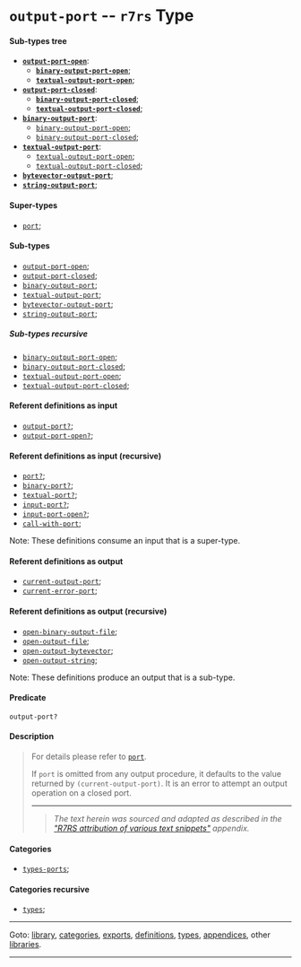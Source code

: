 

<a id='type__r7rs__output-port'></a>

# `output-port` -- `r7rs` Type


<a id='type__r7rs__output-port__sub-types-tree'></a>

#### Sub-types tree

* **[`output-port-open`](../../r7rs/types/output-port-open.md#type__r7rs__output-port-open)**:
  * **[`binary-output-port-open`](../../r7rs/types/binary-output-port-open.md#type__r7rs__binary-output-port-open)**;
  * **[`textual-output-port-open`](../../r7rs/types/textual-output-port-open.md#type__r7rs__textual-output-port-open)**;
* **[`output-port-closed`](../../r7rs/types/output-port-closed.md#type__r7rs__output-port-closed)**:
  * **[`binary-output-port-closed`](../../r7rs/types/binary-output-port-closed.md#type__r7rs__binary-output-port-closed)**;
  * **[`textual-output-port-closed`](../../r7rs/types/textual-output-port-closed.md#type__r7rs__textual-output-port-closed)**;
* **[`binary-output-port`](../../r7rs/types/binary-output-port.md#type__r7rs__binary-output-port)**:
  * [`binary-output-port-open`](../../r7rs/types/binary-output-port-open.md#type__r7rs__binary-output-port-open);
  * [`binary-output-port-closed`](../../r7rs/types/binary-output-port-closed.md#type__r7rs__binary-output-port-closed);
* **[`textual-output-port`](../../r7rs/types/textual-output-port.md#type__r7rs__textual-output-port)**:
  * [`textual-output-port-open`](../../r7rs/types/textual-output-port-open.md#type__r7rs__textual-output-port-open);
  * [`textual-output-port-closed`](../../r7rs/types/textual-output-port-closed.md#type__r7rs__textual-output-port-closed);
* **[`bytevector-output-port`](../../r7rs/types/bytevector-output-port.md#type__r7rs__bytevector-output-port)**;
* **[`string-output-port`](../../r7rs/types/string-output-port.md#type__r7rs__string-output-port)**;


<a id='type__r7rs__output-port__super-types'></a>

#### Super-types

 * [`port`](../../r7rs/types/port.md#type__r7rs__port);


<a id='type__r7rs__output-port__sub-types'></a>

#### Sub-types

 * [`output-port-open`](../../r7rs/types/output-port-open.md#type__r7rs__output-port-open);
 * [`output-port-closed`](../../r7rs/types/output-port-closed.md#type__r7rs__output-port-closed);
 * [`binary-output-port`](../../r7rs/types/binary-output-port.md#type__r7rs__binary-output-port);
 * [`textual-output-port`](../../r7rs/types/textual-output-port.md#type__r7rs__textual-output-port);
 * [`bytevector-output-port`](../../r7rs/types/bytevector-output-port.md#type__r7rs__bytevector-output-port);
 * [`string-output-port`](../../r7rs/types/string-output-port.md#type__r7rs__string-output-port);


<a id='type__r7rs__output-port__sub-types-recursive'></a>

##### Sub-types recursive

 * [`binary-output-port-open`](../../r7rs/types/binary-output-port-open.md#type__r7rs__binary-output-port-open);
 * [`binary-output-port-closed`](../../r7rs/types/binary-output-port-closed.md#type__r7rs__binary-output-port-closed);
 * [`textual-output-port-open`](../../r7rs/types/textual-output-port-open.md#type__r7rs__textual-output-port-open);
 * [`textual-output-port-closed`](../../r7rs/types/textual-output-port-closed.md#type__r7rs__textual-output-port-closed);


<a id='type__r7rs__output-port__referent-definitions-input'></a>

#### Referent definitions as input

 * [`output-port?`](../../r7rs/definitions/output-port_3f.md#definition__r7rs__output-port_3f);
 * [`output-port-open?`](../../r7rs/definitions/output-port-open_3f.md#definition__r7rs__output-port-open_3f);


<a id='type__r7rs__output-port__referent-definitions-input-recursive'></a>

#### Referent definitions as input (recursive)

 * [`port?`](../../r7rs/definitions/port_3f.md#definition__r7rs__port_3f);
 * [`binary-port?`](../../r7rs/definitions/binary-port_3f.md#definition__r7rs__binary-port_3f);
 * [`textual-port?`](../../r7rs/definitions/textual-port_3f.md#definition__r7rs__textual-port_3f);
 * [`input-port?`](../../r7rs/definitions/input-port_3f.md#definition__r7rs__input-port_3f);
 * [`input-port-open?`](../../r7rs/definitions/input-port-open_3f.md#definition__r7rs__input-port-open_3f);
 * [`call-with-port`](../../r7rs/definitions/call-with-port.md#definition__r7rs__call-with-port);

Note:  These definitions consume an input that is a super-type.


<a id='type__r7rs__output-port__referent-definitions-output'></a>

#### Referent definitions as output

 * [`current-output-port`](../../r7rs/definitions/current-output-port.md#definition__r7rs__current-output-port);
 * [`current-error-port`](../../r7rs/definitions/current-error-port.md#definition__r7rs__current-error-port);


<a id='type__r7rs__output-port__referent-definitions-output-recursive'></a>

#### Referent definitions as output (recursive)

 * [`open-binary-output-file`](../../r7rs/definitions/open-binary-output-file.md#definition__r7rs__open-binary-output-file);
 * [`open-output-file`](../../r7rs/definitions/open-output-file.md#definition__r7rs__open-output-file);
 * [`open-output-bytevector`](../../r7rs/definitions/open-output-bytevector.md#definition__r7rs__open-output-bytevector);
 * [`open-output-string`](../../r7rs/definitions/open-output-string.md#definition__r7rs__open-output-string);

Note:  These definitions produce an output that is a sub-type.


<a id='type__r7rs__output-port__predicate'></a>

#### Predicate

````
output-port?
````


<a id='type__r7rs__output-port__description'></a>

#### Description

> For details please refer to [`port`](../../r7rs/types/port.md#type__r7rs__port).
> 
> If `port` is omitted from any output procedure, it defaults to the
> value returned by `(current-output-port)`.
> It is an error to attempt an output operation on a closed port.
> 
> 
> ----
> > *The text herein was sourced and adapted as described in the ["R7RS attribution of various text snippets"](../../r7rs/appendices/attribution.md#appendix__r7rs__attribution) appendix.*


<a id='type__r7rs__output-port__categories'></a>

#### Categories

 * [`types-ports`](../../r7rs/categories/types-ports.md#category__r7rs__types-ports);


<a id='type__r7rs__output-port__categories-recursive'></a>

#### Categories recursive

 * [`types`](../../r7rs/categories/types.md#category__r7rs__types);

----

Goto: [library](../../r7rs/_index.md#library__r7rs), [categories](../../r7rs/categories/_index.md#toc__r7rs__categories), [exports](../../r7rs/exports/_index.md#toc__r7rs__exports), [definitions](../../r7rs/definitions/_index.md#toc__r7rs__definitions), [types](../../r7rs/types/_index.md#toc__r7rs__types), [appendices](../../r7rs/appendices/_index.md#toc__r7rs__appendices), other [libraries](../../_libraries.md#toc__libraries).

----

